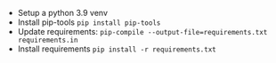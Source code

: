 - Setup a python 3.9 venv
- Install pip-tools `pip install pip-tools`
- Update requirements: `pip-compile --output-file=requirements.txt requirements.in`
- Install requirements `pip install -r requirements.txt`


